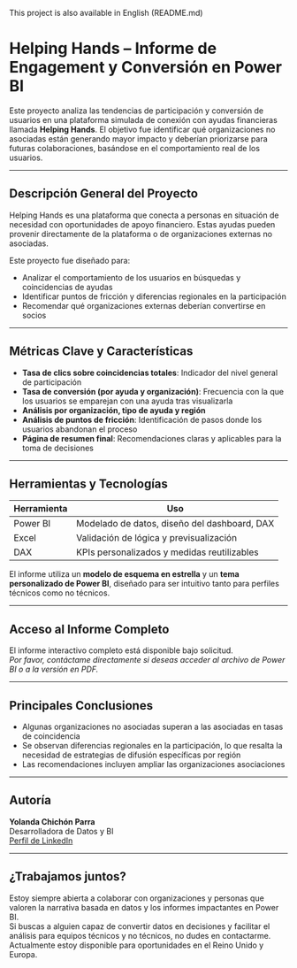 This project is also available in English (README.md)

# Helping Hands – Informe de Engagement y Conversión en Power BI

Este proyecto analiza las tendencias de participación y conversión de usuarios en una plataforma simulada de conexión con ayudas financieras llamada **Helping Hands**. El objetivo fue identificar qué organizaciones no asociadas están generando mayor impacto y deberían priorizarse para futuras colaboraciones, basándose en el comportamiento real de los usuarios.

---

##  Descripción General del Proyecto

Helping Hands es una plataforma que conecta a personas en situación de necesidad con oportunidades de apoyo financiero. Estas ayudas pueden provenir directamente de la plataforma o de organizaciones externas no asociadas.

Este proyecto fue diseñado para:

- Analizar el comportamiento de los usuarios en búsquedas y coincidencias de ayudas  
- Identificar puntos de fricción y diferencias regionales en la participación  
- Recomendar qué organizaciones externas deberían convertirse en socios  

---

##  Métricas Clave y Características

- **Tasa de clics sobre coincidencias totales**: Indicador del nivel general de participación
- **Tasa de conversión (por ayuda y organización)**: Frecuencia con la que los usuarios se emparejan con una ayuda tras visualizarla
- **Análisis por organización, tipo de ayuda y región**
- **Análisis de puntos de fricción**: Identificación de pasos donde los usuarios abandonan el proceso
- **Página de resumen final**: Recomendaciones claras y aplicables para la toma de decisiones

---

## Herramientas y Tecnologías

| Herramienta | Uso                                              |
|-------------|--------------------------------------------------|
| Power BI    | Modelado de datos, diseño del dashboard, DAX     |
| Excel       | Validación de lógica y previsualización          |
| DAX         | KPIs personalizados y medidas reutilizables      |

El informe utiliza un **modelo de esquema en estrella** y un **tema personalizado de Power BI**, diseñado para ser intuitivo tanto para perfiles técnicos como no técnicos.

---

##  Acceso al Informe Completo

El informe interactivo completo está disponible bajo solicitud.  
 *Por favor, contáctame directamente si deseas acceder al archivo de Power BI o a la versión en PDF.*

---

##  Principales Conclusiones

- Algunas organizaciones no asociadas superan a las asociadas en tasas de coincidencia  
- Se observan diferencias regionales en la participación, lo que resalta la necesidad de estrategias de difusión específicas por región  
- Las recomendaciones incluyen ampliar las organizaciones asociaciones   

---

##  Autoría

**Yolanda Chichón Parra**  
Desarrolladora de Datos y BI  
 [Perfil de LinkedIn](http://www.linkedin.com/in/yolanda-chichon-parra)

---

##  ¿Trabajamos juntos?

Estoy siempre abierta a colaborar con organizaciones y personas que valoren la narrativa basada en datos y los informes impactantes en Power BI.  
Si buscas a alguien capaz de convertir datos en decisiones y facilitar el análisis para equipos técnicos y no técnicos, no dudes en contactarme.  
Actualmente estoy disponible para oportunidades en el Reino Unido y Europa.
